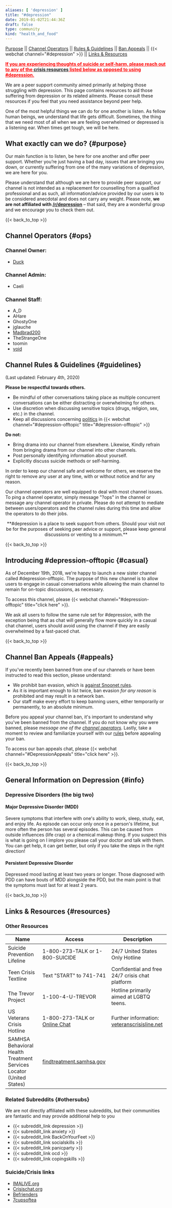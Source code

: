 ```yaml
---
aliases: [ 'depression' ]
title: "#depression"
date: 2019-01-02T21:44:36Z
draft: false
type: community
kind: "health_and_food"
---
```


[Purpose](#purpose) || [Channel Operators](#ops) || [Rules & Guidelines](#guidelines) || [Ban Appeals](#appeals) || {{< webchat channel="#depression" >}} || [Links & Resources](#resources)

**<span style="color: red; text-decoration: underline;">If you are experiencing thoughts of suicide or self-harm, please reach out to any of the [crisis resources](#resources) listed below as opposed to using #depression.</span>**

We are a peer support community aimed primarily at helping those struggling with depression. This page contains resources to aid those suffering from depression or its related ailments. Please consult these resources if you feel that you need assistance beyond peer help.

One of the most helpful things we can do for one another is listen. As fellow human beings, we understand that life gets difficult. Sometimes, the thing that we need most of all when we are feeling overwhelmed or depressed is a listening ear. When times get tough, we will be here.

## What exactly can we do? {#purpose}

Our main function is to listen, be here for one another and offer peer support. Whether you’re just having a bad day, issues that are bringing you down, or currently suffering from one of the many variations of depression, we are here for you.

Please understand that although we are here to provide peer support, our channel is not intended as a replacement for counselling from a qualified professional and as such, all information/advice provided by our users is to be considered anecdotal and does not carry any weight. Please note, **we are not affiliated with [/r/depression](https://reddit.com/r/depression)** – that said, they are a wonderful group and we encourage you to check them out.

{{< back_to_top >}}

## Channel Operators {#ops}
### Channel Owner: 
- [Duck](/staff/duck)

### Channel Admin: 
- Caeli

### Channel Staff: 
- A_D
- AHare
- GhostyOne
- jglauche
- [Madbrad200](/staff/madbrad200)
- TheStrangeOne
- toomin
- [void](/staff/void)


## Channel Rules & Guidelines {#guidelines}
(Last updated: February 4th, 2020)

**Please be respectful towards others.**

- Be mindful of other conversations taking place as multiple concurrent conversations can be either distracting or overwhelming for others.
- Use discretion when discussing sensitive topics (drugs, religion, sex, etc.) in the channel.
- Keep all discussions concerning [politics](https://en.wikipedia.org/wiki/Politics) in {{< webchat channel="#depression-offtopic" title="#depression-offtopic" >}}

**Do not:**

- Bring drama into our channel from elsewhere. Likewise, Kindly refrain from bringing drama from our channel into other channels.
- Post personally identifying information about yourself.
- Explicitly discuss suicide methods or self-harming.


In order to keep our channel safe and welcome for others, we reserve the right to remove any user at any time, with or without notice and for any reason.

Our channel operators are well equipped to deal with most channel issues. To ping a channel operator, simply message "?ops" in the channel or message any channel operator in private. Please do not attempt to mediate between users/operators and the channel rules during this time and allow the operators to do their jobs.

<center>**#depression is a place to seek support from others. Should your visit not be for the purposes of seeking peer advice or support, please keep general discussions or venting to a minimum.**</center>

{{< back_to_top >}}

## Introducing #depression-offtopic {#casual}
As of December 19th, 2018, we're happy to launch a new sister channel called #depression-offtopic. The purpose of this new channel is to allow users to engage in casual conversations while allowing the main channel to remain for on-topic discussions, as necessary.

To access this channel, please {{< webchat channel="#depression-offtopic" title="click here" >}}.

We ask all users to follow the same rule set for #depression, with the exception being that as chat will generally flow more quickly in a casual chat channel, users should avoid using the channel if they are easily overwhelmed by a fast-paced chat.

{{< back_to_top >}}

## Channel Ban Appeals {#appeals}
If you've recently been banned from one of our channels or have been instructed to read this section, please understand:

- We prohibit ban evasion, which is [against Snoonet rules](/rules).
- As it is important enough to list twice, ban evasion *for any reason* is prohibited and may result in a network ban.
- Our staff make every effort to keep banning users, either temporarily or permanently, to an absolute minimum.


Before you appeal your channel ban, it's important to understand why you've been banned from the channel. If you do not know why you were banned, please *message one of the [channel operators](#ops)*. Lastly, take a moment to review and familiarize yourself with our [rules](#rules) before appealing your ban.

To access our ban appeals chat, please {{< webchat channel="#DepressionAppeals" title="click here" >}}.

{{< back_to_top >}}

##  General Information on Depression {#info}

### Depressive Disorders (the big two)

#### Major Depressive Disorder (MDD)

Severe symptoms that interfere with one's ability to work, sleep, study, eat, and enjoy life. As episode can occur only once in a person's lifetime, but more often the person has several episodes. This can be caused from outside influences (life crap) or a chemical makeup thing. If you suspect this is what is going on I implore you please call your doctor and talk with them. You can get help, it can get better, but only if you take the steps in the right direction!

#### Persistent Depressive Disorder

Depressed mood lasting at least two years or longer. Those diagnosed with PDD can have bouts of MDD alongside the PDD, but the main point is that the symptoms must last for at least 2 years.

{{< back_to_top >}}

## Links & Resources {#resources}

### Other Resources
| Name | Access | Description |
| ---- | ------ | ----------- |
| Suicide Prevention Lifeline | 1-800-273-TALK or 1-800-SUICIDE | 24/7 United States Only Hotline |
| Teen Crisis Textline        | Text "START" to 741-741         | Confidential and free 24/7 crisis chat platform |
| The Trevor Project          | 1-100-4-U-TREVOR                | Hotline primarily aimed at LGBTQ teens. |
| US Veterans Crisis Hotline  | 1-800-273-TALK or [Online Chat](http://www.veteranscrisisline.net) | Further information: [veteranscrisisline.net](http://www.veteranscrisisline.net)
| SAMHSA Behavioral Health Treatment Services Locator (United States) | [findtreatment.samhsa.gov](https://findtreatment.samhsa.gov) |

### Related Subreddits {#othersubs}
We are not directly affiliated with these subreddits, but their communities are fantastic and may provide additional help to you

- {{< subreddit_link depression >}}
- {{< subreddit_link anxiety >}}
- {{< subreddit_link BackOnYourFeet >}}
- {{< subreddit_link socialskills >}}
- {{< subreddit_link panicparty >}}
- {{< subreddit_link ocd >}}
- {{< subreddit_link copingskills >}}

### Suicide/Crisis links
- [IMALIVE.org](https://www.imalive.org)
- [Crisischat.org](http://www.crisischat.org)
- [Befrienders](http://www.befrienders.org)
- [7cupsoftea](http://www.7cupsoftea.com)
